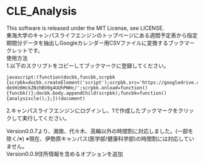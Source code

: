 CLE_Analysis
======================
This software is released under the MIT License, see LICENSE.  
東海大学のキャンパスライフエンジンのトップページにある週間予定表から指定期間分データを抽出しGoogleカレンダー用CSVファイルに変換するブックマークレットです。  
使用方法  
1.以下のスクリプトをコピーしてブックマークに登録してください。  
```
javascript:(function(docbk,funcbk,scrpbk
{scrpbk=docbk.createElement('script');scrpbk.src='https://googledrive.com/host/0B-deVHz0HckZNzhBV0g4UUhPWHc/';scrpbk.onload=function(){funcbk()};docbk.body.appendChild(scrpbk);funcbk=function(){analysiscle();};})(document)
```
2.キャンパスライフエンジンにログインし、1で作成したブックマークをクリックして実行してください。  
  
Version0.0.7より、湘南、代々木、高輪以外の時間割に対応しました。(一部を除く/※)
※現在、伊勢原キャンパス(医学部/健康科学部)の時間割には対応していません。  
Version0.0.9住所情報を含めるオプションを追加
